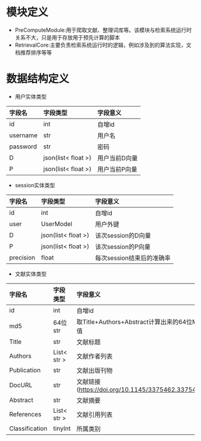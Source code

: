 # 模块定义
- PreComputeModule:用于爬取文献、整理词库等。该模块与检索系统运行时关系不大，只是用于存放用于预先计算的脚本
- RetrievalCore:主要负责检索系统运行时的逻辑，例如涉及到的算法实现，文档推荐排序等等


# 数据结构定义

- 用户实体类型

|字段名|字段类型|字段意义|
|:------|:------|:------|
|id|int|自增id|
|username|str|用户名|
|password|str|密码|
|D|json(list< float >)|用户当前D向量|
|P|json(list< float >)|用户当前P向量|

- session实体类型

|字段名|字段类型|字段意义|
|:------|:------|:------|
|id|int|自增id|
|user|UserModel|用户外键|
|D|json(list< float >)|该次session的D向量|
|P|json(list< float >)|该次session的P向量|
|precision|float|每次session结束后的准确率|


- 文献实体类型

|字段名|字段类型|字段意义|
|:------|:------|:------|
|id|int|自增id|
|md5|64位str|取Title+Authors+Abstract计算出来的64位MD5值|
|Title|str|文献标题|
|Authors|List< str >|文献作者列表|
|Publication|str|文献出版刊物|
|DocURL|str|文献链接(https://doi.org/10.1145/3375462.3375477)|
|Abstract|str|文献摘要|
|References|List< str >|文献引用列表|
|Classification|tinyInt|所属类别|

